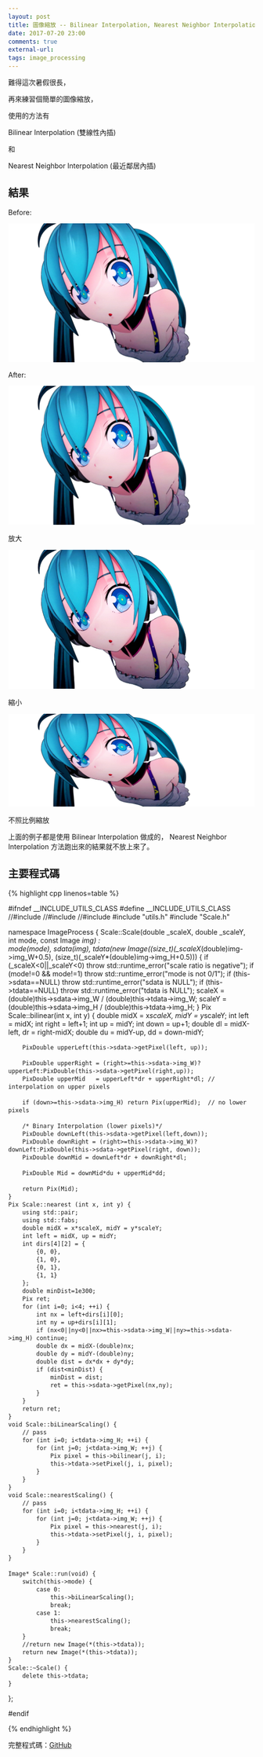 ```yaml
---
layout: post
title: 圖像縮放 -- Bilinear Interpolation, Nearest Neighbor Interpolation
date: 2017-07-20 23:00
comments: true
external-url:
tags: image_processing
---
```


難得這次暑假很長，

再來練習個簡單的圖像縮放，

使用的方法有 

Bilinear Interpolation (雙線性內插)

和 

Nearest Neighbor Interpolation (最近鄰居內插)

## 結果

Before: 

![img1](https://github.com/peter0749/Image_processing_practice/raw/master/ZJb424_scaling/miku.png)

After:

![img2](https://github.com/peter0749/Image_processing_practice/raw/master/ZJb424_scaling/miku_big.png)

放大

![img3](https://github.com/peter0749/Image_processing_practice/raw/master/ZJb424_scaling/miku_small.png)

縮小

![img4](https://github.com/peter0749/Image_processing_practice/raw/master/ZJb424_scaling/miku_change_ratio.png)

不照比例縮放

上面的例子都是使用 Bilinear Interpolation 做成的，
Nearest Neighbor Interpolation 方法跑出來的結果就不放上來了。

## 主要程式碼

{% highlight cpp linenos=table %}

#ifndef __INCLUDE_UTILS_CLASS
#define __INCLUDE_UTILS_CLASS
//#include <stdexcept>
//#include <functional>
//#include <cmath>
#include "utils.h"
#include "Scale.h"

namespace ImageProcess
{
    Scale::Scale(double _scaleX, double _scaleY, int mode, const Image *img) : \
        mode(mode), sdata(img), tdata(new Image((size_t)(_scaleX*(double)img->img_W+0.5), (size_t)(_scaleY*(double)img->img_H+0.5))) {
            if (_scaleX<0||_scaleY<0) throw std::runtime_error("scale ratio is negative");
            if (mode!=0 && mode!=1) throw std::runtime_error("mode is not 0/1");
            if (this->sdata==NULL) throw std::runtime_error("sdata is NULL");
            if (this->tdata==NULL) throw std::runtime_error("tdata is NULL");
            scaleX = (double)this->sdata->img_W / (double)this->tdata->img_W;
            scaleY = (double)this->sdata->img_H / (double)this->tdata->img_H;
        }
    Pix Scale::bilinear(int x, int y) {
        double midX = x*scaleX, midY = y*scaleY;
        int left = midX; int right = left+1; int up = midY; int down = up+1;
        double dl = midX-left, dr = right-midX;
        double du = midY-up, dd = down-midY;

        PixDouble upperLeft(this->sdata->getPixel(left, up));

        PixDouble upperRight = (right>=this->sdata->img_W)?upperLeft:PixDouble(this->sdata->getPixel(right,up));
        PixDouble upperMid   = upperLeft*dr + upperRight*dl; // interpolation on upper pixels

        if (down>=this->sdata->img_H) return Pix(upperMid);  // no lower pixels

        /* Binary Interpolation (lower pixels)*/
        PixDouble downLeft(this->sdata->getPixel(left,down));
        PixDouble downRight = (right>=this->sdata->img_W)?downLeft:PixDouble(this->sdata->getPixel(right, down));
        PixDouble downMid = downLeft*dr + downRight*dl;

        PixDouble Mid = downMid*du + upperMid*dd;

        return Pix(Mid);
    }
    Pix Scale::nearest (int x, int y) {
        using std::pair;
        using std::fabs;
        double midX = x*scaleX, midY = y*scaleY;
        int left = midX, up = midY;
        int dirs[4][2] = {
            {0, 0},
            {1, 0},
            {0, 1},
            {1, 1}
        };
        double minDist=1e300;
        Pix ret;
        for (int i=0; i<4; ++i) {
            int nx = left+dirs[i][0];
            int ny = up+dirs[i][1];
            if (nx<0||ny<0||nx>=this->sdata->img_W||ny>=this->sdata->img_H) continue;
            double dx = midX-(double)nx;
            double dy = midY-(double)ny;
            double dist = dx*dx + dy*dy;
            if (dist<minDist) {
                minDist = dist;
                ret = this->sdata->getPixel(nx,ny);
            }
        }
        return ret;
    }
    void Scale::biLinearScaling() {
        // pass
        for (int i=0; i<tdata->img_H; ++i) {
            for (int j=0; j<tdata->img_W; ++j) {
                Pix pixel = this->bilinear(j, i);
                this->tdata->setPixel(j, i, pixel);
            }
        }
    }
    void Scale::nearestScaling() {
        // pass
        for (int i=0; i<tdata->img_H; ++i) {
            for (int j=0; j<tdata->img_W; ++j) {
                Pix pixel = this->nearest(j, i);
                this->tdata->setPixel(j, i, pixel);
            }
        }
    }

    Image* Scale::run(void) {
        switch(this->mode) {
            case 0:
                this->biLinearScaling();
                break;
            case 1:
                this->nearestScaling();
                break;
        }
        //return new Image(*(this->tdata));
        return new Image(*(this->tdata));
    }
    Scale::~Scale() {
        delete this->tdata;
    }
};

#endif

{% endhighlight %}

完整程式碼：[GitHub](https://github.com/peter0749/Image_processing_practice/tree/master/ZJb424_scaling)
